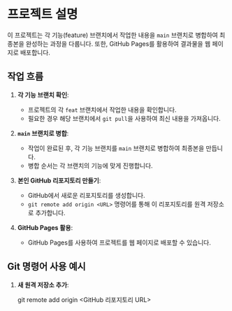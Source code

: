 # 프로젝트 설명

이 프로젝트는 각 기능(feature) 브랜치에서 작업한 내용을 `main` 브랜치로 병합하여 최종본을 완성하는 과정을 다룹니다. 또한, GitHub Pages를 활용하여 결과물을 웹 페이지로 배포합니다.

## 작업 흐름

1. **각 기능 브랜치 확인**:
   - 프로젝트의 각 `feat` 브랜치에서 작업한 내용을 확인합니다.
   - 필요한 경우 해당 브랜치에서 `git pull`을 사용하여 최신 내용을 가져옵니다.

2. **`main` 브랜치로 병합**:
   - 작업이 완료된 후, 각 기능 브랜치를 `main` 브랜치로 병합하여 최종본을 만듭니다.
   - 병합 순서는 각 브랜치의 기능에 맞게 진행합니다.
   
3. **본인 GitHub 리포지토리 만들기**:
   - GitHub에서 새로운 리포지토리를 생성합니다.
   - `git remote add origin <URL>` 명령어를 통해 이 리포지토리를 원격 저장소로 추가합니다.

4. **GitHub Pages 활용**:
   - GitHub Pages를 사용하여 프로젝트를 웹 페이지로 배포할 수 있습니다.

## Git 명령어 사용 예시

1. **새 원격 저장소 추가**:
   
   git remote add origin <GitHub 리포지토리 URL>
